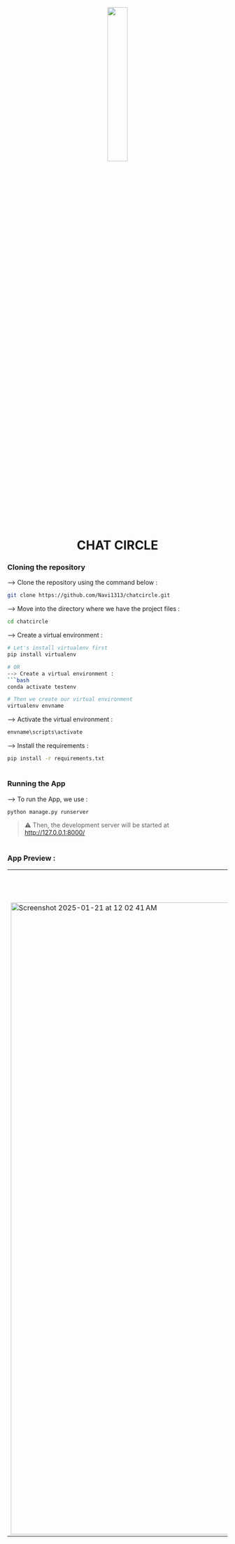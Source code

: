 <div align="center">
<img width="30%" src="https://user-images.githubusercontent.com/72341453/134747028-7e2d90cc-a92f-4f66-815e-54a0d50cca54.PNG">

# CHAT CIRCLE
</div>

### Cloning the repository

--> Clone the repository using the command below :
```bash
git clone https://github.com/Navi1313/chatcircle.git

```

--> Move into the directory where we have the project files : 
```bash
cd chatcircle

```

--> Create a virtual environment :
```bash
# Let's install virtualenv first
pip install virtualenv

# OR
--> Create a virtual environment :
```bash
conda activate testenv

# Then we create our virtual environment
virtualenv envname

```

--> Activate the virtual environment :
```bash
envname\scripts\activate

```

--> Install the requirements :
```bash
pip install -r requirements.txt

```

#

### Running the App

--> To run the App, we use :
```bash
python manage.py runserver

```

> ⚠ Then, the development server will be started at http://127.0.0.1:8000/

#

### App Preview :

<table width="100%"> 
<tr>
<td width="50%">      
&nbsp;
<br>
<p align="center">
  Feed Home
</p>
<img width="1440" alt="Screenshot 2025-01-21 at 12 02 41 AM" src="https://github.com/user-attachments/assets/3f08f8dc-1ffd-4f9d-b8ea-3761b4378a04" />
</td> 
<td width="50%">
<br>
<p align="center">
  Room Conversation Preview
</p>
 <img width="1440" alt="Screenshot 2025-01-21 at 12 03 55 AM" src="https://github.com/user-attachments/assets/5e65c11f-a673-4442-9832-ce5955366948" />
</td>
</table>


